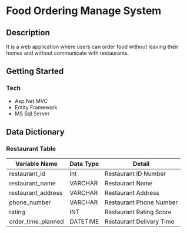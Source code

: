 # Food Ordering Manage System

## Description

It is a web application where users can order food without leaving their homes and without communicate with restaurants.

## Getting Started

### Tech

* Asp.Net MVC 
* Entity Framework
* MS Sql Server

## Data Dictionary

### Restaurant Table

| Variable Name | Data Type | Detail |
| --- | --- | --- |
| restaurant_id | İnt | Restaurant ID Number |
| restaurant_name | VARCHAR | Restaurant Name |
| restaurant_address | VARCHAR | Restaurant Address |
| phone_number | VARCHAR | Restaurant Phone Number |
| rating | INT | Restaurant Rating Score |
| order_time_planned | DATETIME | Restaurant Delivery Time |




